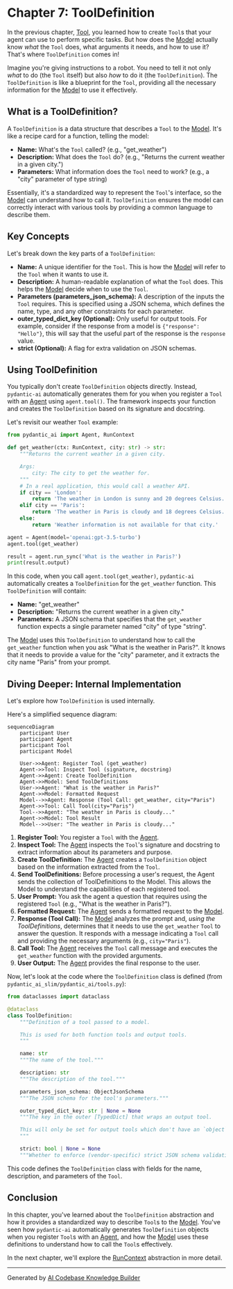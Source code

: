 # Chapter 7: ToolDefinition

In the previous chapter, [Tool](06_tool.md), you learned how to create `Tool`s that your agent can use to perform specific tasks. But how does the [Model](01_model.md) actually know *what* the `Tool` does, what arguments it needs, and how to use it? That's where `ToolDefinition` comes in!

Imagine you're giving instructions to a robot. You need to tell it not only *what* to do (the `Tool` itself) but also *how* to do it (the `ToolDefinition`). The `ToolDefinition` is like a blueprint for the `Tool`, providing all the necessary information for the [Model](01_model.md) to use it effectively.

## What is a ToolDefinition?

A `ToolDefinition` is a data structure that describes a `Tool` to the [Model](01_model.md). It's like a recipe card for a function, telling the model:

*   **Name:** What's the `Tool` called? (e.g., "get_weather")
*   **Description:** What does the `Tool` do? (e.g., "Returns the current weather in a given city.")
*   **Parameters:** What information does the `Tool` need to work? (e.g., a "city" parameter of type string)

Essentially, it's a standardized way to represent the `Tool`'s interface, so the [Model](01_model.md) can understand how to call it.  `ToolDefinition` ensures the model can correctly interact with various tools by providing a common language to describe them.

## Key Concepts

Let's break down the key parts of a `ToolDefinition`:

*   **Name:** A unique identifier for the `Tool`. This is how the [Model](01_model.md) will refer to the `Tool` when it wants to use it.
*   **Description:** A human-readable explanation of what the `Tool` does. This helps the [Model](01_model.md) decide when to use the `Tool`.
*   **Parameters (parameters_json_schema):** A description of the inputs the `Tool` requires. This is specified using a JSON schema, which defines the name, type, and any other constraints for each parameter.
*   **outer_typed_dict_key (Optional):** Only useful for output tools. For example, consider if the response from a model is `{"response": "Hello"}`, this will say that the useful part of the response is the `response` value.
*   **strict (Optional):** A flag for extra validation on JSON schemas.

## Using ToolDefinition

You typically don't create `ToolDefinition` objects directly. Instead, `pydantic-ai` automatically generates them for you when you register a `Tool` with an [Agent](05_agent.md) using `agent.tool()`.  The framework inspects your function and creates the `ToolDefinition` based on its signature and docstring.

Let's revisit our weather `Tool` example:

```python
from pydantic_ai import Agent, RunContext

def get_weather(ctx: RunContext, city: str) -> str:
    """Returns the current weather in a given city.

    Args:
        city: The city to get the weather for.
    """
    # In a real application, this would call a weather API.
    if city == 'London':
        return 'The weather in London is sunny and 20 degrees Celsius.'
    elif city == 'Paris':
        return 'The weather in Paris is cloudy and 18 degrees Celsius.'
    else:
        return 'Weather information is not available for that city.'

agent = Agent(model='openai:gpt-3.5-turbo')
agent.tool(get_weather)

result = agent.run_sync('What is the weather in Paris?')
print(result.output)
```

In this code, when you call `agent.tool(get_weather)`, `pydantic-ai` automatically creates a `ToolDefinition` for the `get_weather` function. This `ToolDefinition` will contain:

*   **Name:** "get_weather"
*   **Description:** "Returns the current weather in a given city."
*   **Parameters:** A JSON schema that specifies that the `get_weather` function expects a single parameter named "city" of type "string".

The [Model](01_model.md) uses this `ToolDefinition` to understand how to call the `get_weather` function when you ask "What is the weather in Paris?". It knows that it needs to provide a value for the "city" parameter, and it extracts the city name "Paris" from your prompt.

## Diving Deeper: Internal Implementation

Let's explore how `ToolDefinition` is used internally.

Here's a simplified sequence diagram:

```mermaid
sequenceDiagram
    participant User
    participant Agent
    participant Tool
    participant Model

    User->>Agent: Register Tool (get_weather)
    Agent->>Tool: Inspect Tool (signature, docstring)
    Agent->>Agent: Create ToolDefinition
    Agent->>Model: Send ToolDefinitions
    User->>Agent: "What is the weather in Paris?"
    Agent->>Model: Formatted Request
    Model-->>Agent: Response (Tool Call: get_weather, city="Paris")
    Agent->>Tool: Call Tool(city="Paris")
    Tool-->>Agent: "The weather in Paris is cloudy..."
    Agent->>Model: Tool Result
    Model-->>User: "The weather in Paris is cloudy..."
```

1.  **Register Tool:** You register a `Tool` with the [Agent](05_agent.md).
2.  **Inspect Tool:** The [Agent](05_agent.md) inspects the `Tool`'s signature and docstring to extract information about its parameters and purpose.
3.  **Create ToolDefinition:** The [Agent](05_agent.md) creates a `ToolDefinition` object based on the information extracted from the `Tool`.
4.  **Send ToolDefinitions:** Before processing a user's request, the Agent sends the collection of ToolDefinitions to the Model. This allows the Model to understand the capabilities of each registered tool.
5.  **User Prompt:** You ask the agent a question that requires using the registered `Tool` (e.g., "What is the weather in Paris?").
6.  **Formatted Request:** The [Agent](05_agent.md) sends a formatted request to the [Model](01_model.md).
7.  **Response (Tool Call):** The [Model](01_model.md) analyzes the prompt and, *using the ToolDefinitions*, determines that it needs to use the `get_weather` `Tool` to answer the question. It responds with a message indicating a `Tool` call and providing the necessary arguments (e.g., `city="Paris"`).
8.  **Call Tool:** The [Agent](05_agent.md) receives the `Tool` call message and executes the `get_weather` function with the provided arguments.
9.  **User Output:** The [Agent](05_agent.md) provides the final response to the user.

Now, let's look at the code where the `ToolDefinition` class is defined (from `pydantic_ai_slim/pydantic_ai/tools.py`):

```python
from dataclasses import dataclass

@dataclass
class ToolDefinition:
    """Definition of a tool passed to a model.

    This is used for both function tools and output tools.
    """

    name: str
    """The name of the tool."""

    description: str
    """The description of the tool."""

    parameters_json_schema: ObjectJsonSchema
    """The JSON schema for the tool's parameters."""

    outer_typed_dict_key: str | None = None
    """The key in the outer [TypedDict] that wraps an output tool.

    This will only be set for output tools which don't have an `object` JSON schema.
    """

    strict: bool | None = None
    """Whether to enforce (vendor-specific) strict JSON schema validation for tool calls."""
```

This code defines the `ToolDefinition` class with fields for the name, description, and parameters of the `Tool`.

## Conclusion

In this chapter, you've learned about the `ToolDefinition` abstraction and how it provides a standardized way to describe `Tool`s to the [Model](01_model.md). You've seen how `pydantic-ai` automatically generates `ToolDefinition` objects when you register `Tool`s with an [Agent](05_agent.md), and how the [Model](01_model.md) uses these definitions to understand how to call the `Tool`s effectively.

In the next chapter, we'll explore the [RunContext](08_runcontext.md) abstraction in more detail.


---

Generated by [AI Codebase Knowledge Builder](https://github.com/The-Pocket/Tutorial-Codebase-Knowledge)